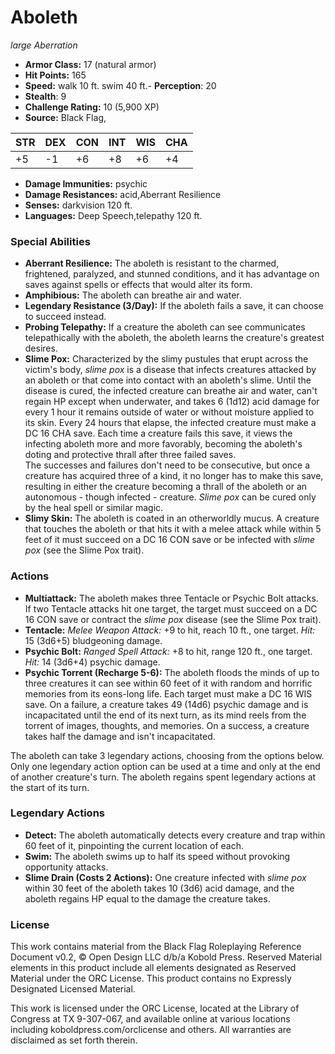 # Aboleth

*large* *Aberration*

- **Armor Class:** 17 (natural armor)
- **Hit Points:** 165 
- **Speed:** walk 10 ft. swim 40 ft.- **Perception**: 20
- **Stealth**: 9
- **Challenge Rating:** 10 (5,900 XP)
- **Source:** Black Flag,

| STR | DEX | CON | INT | WIS | CHA |
| --- | --- | --- | --- | --- | --- |
| +5 | -1 | +6 | +8 | +6 | +4 |

- **Damage Immunities:** psychic
- **Damage Resistances:** acid,Aberrant Resilience
- **Senses:** darkvision 120 ft.
- **Languages:** Deep Speech,telepathy 120 ft.

### Special Abilities

- **Aberrant Resilience:** The aboleth is resistant to the charmed, frightened, paralyzed, and stunned conditions, and it has advantage on saves against spells or effects that would alter its form.
- **Amphibious:** The aboleth can breathe air and water.
- **Legendary Resistance (3/Day):** If the aboleth fails a save, it can choose to succeed instead.
- **Probing Telepathy:** If a creature the aboleth can see communicates telepathically with the aboleth, the aboleth learns the creature's greatest desires.
- **Slime Pox:** Characterized by the slimy pustules that erupt across the victim's body, _slime pox_ is a disease that infects creatures attacked by an aboleth or that come into contact with an aboleth's slime. Until the disease is cured, the infected creature can breathe air and water, can't regain HP except when underwater, and takes 6 (1d12) acid damage for every 1 hour it remains outside of water or without moisture applied to its skin. Every 24 hours that elapse, the infected creature must make a DC 16 CHA save. Each time a creature fails this save, it views the infecting aboleth more and more favorably, becoming the aboleth's doting and protective thrall after three failed saves.<br>The successes and failures don't need to be consecutive, but once a creature has acquired three of a kind, it no longer has to make this save, resulting in either the creature becoming a thrall of the aboleth or an autonomous - though infected - creature. _Slime pox_ can be cured only by the heal spell or similar magic.
- **Slimy Skin:** The aboleth is coated in an otherworldly mucus. A creature that touches the aboleth or that hits it with a melee attack while within 5 feet of it must succeed on a DC 16 CON save or be infected with _slime pox_ (see the Slime Pox trait).

### Actions

- **Multiattack:** The aboleth makes three Tentacle or Psychic Bolt attacks. If two Tentacle attacks hit one target, the target must succeed on a DC 16 CON save or contract the _slime pox_ disease (see the Slime Pox trait).
- **Tentacle:** _Melee Weapon Attack:_ +9 to hit, reach 10 ft., one target. _Hit:_ 15 (3d6+5) bludgeoning damage.
- **Psychic Bolt:** _Ranged Spell Attack:_ +8 to hit, range 120 ft., one target. _Hit:_ 14 (3d6+4) psychic damage.
- **Psychic Torrent (Recharge 5-6):** The aboleth floods the minds of up to three creatures it can see within 60 feet of it with random and horrific memories from its eons-long life. Each target must make a DC 16 WIS save. On a failure, a creature takes 49 (14d6) psychic damage and is incapacitated until the end of its next turn, as its mind reels from the torrent of images, thoughts, and memories. On a success, a creature takes half the damage and isn't incapacitated.

The aboleth can take 3 legendary actions, choosing from the options below. Only one legendary action option can be used at a time and only at the end of another creature's turn. The aboleth regains spent legendary actions at the start of its turn.

### Legendary Actions

- **Detect:** The aboleth automatically detects every creature and trap within 60 feet of it, pinpointing the current location of each.
- **Swim:** The aboleth swims up to half its speed without provoking opportunity attacks.
- **Slime Drain (Costs 2 Actions):** One creature infected with _slime pox_ within 30 feet of the aboleth takes 10 (3d6) acid damage, and the aboleth regains HP equal to the damage the creature takes.


### License

This work contains material from the Black Flag Roleplaying Reference Document v0.2, © Open Design LLC d/b/a Kobold Press. Reserved Material elements in this product include all elements designated as Reserved Material under the ORC License. This product contains no Expressly Designated Licensed Material.

This work is licensed under the ORC License, located at the Library of Congress at TX 9-307-067, and available online at various locations including koboldpress.com/orclicense and others. All warranties are disclaimed as set forth therein.
